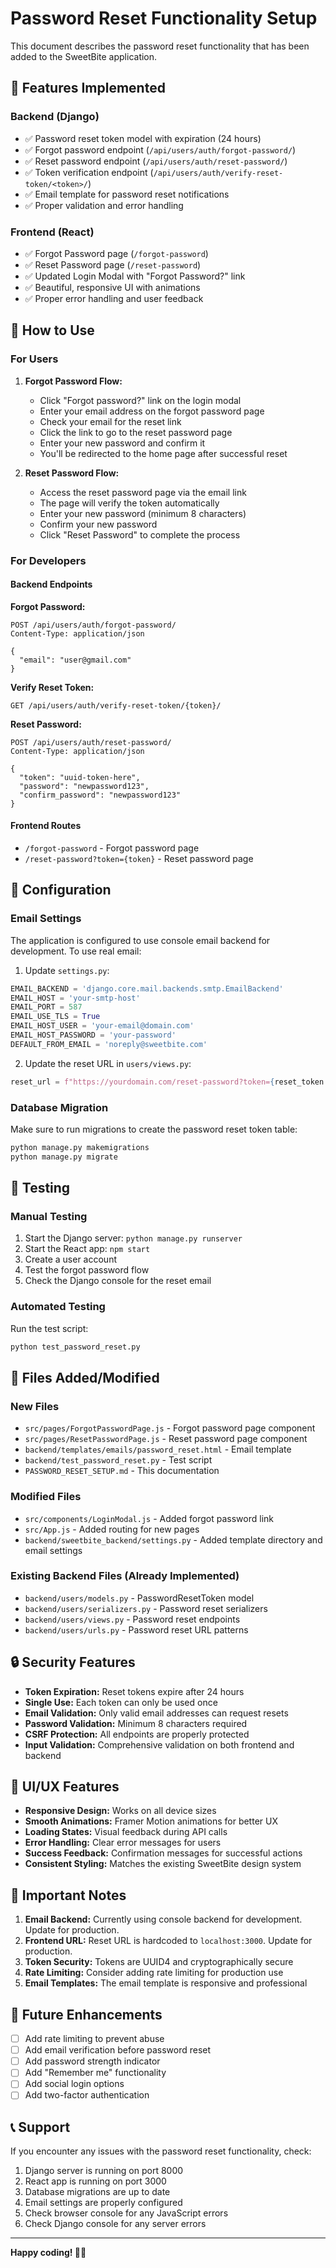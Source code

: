 # Password Reset Functionality Setup

This document describes the password reset functionality that has been added to the SweetBite application.

## 🎯 Features Implemented

### Backend (Django)
- ✅ Password reset token model with expiration (24 hours)
- ✅ Forgot password endpoint (`/api/users/auth/forgot-password/`)
- ✅ Reset password endpoint (`/api/users/auth/reset-password/`)
- ✅ Token verification endpoint (`/api/users/auth/verify-reset-token/<token>/`)
- ✅ Email template for password reset notifications
- ✅ Proper validation and error handling

### Frontend (React)
- ✅ Forgot Password page (`/forgot-password`)
- ✅ Reset Password page (`/reset-password`)
- ✅ Updated Login Modal with "Forgot Password?" link
- ✅ Beautiful, responsive UI with animations
- ✅ Proper error handling and user feedback

## 🚀 How to Use

### For Users
1. **Forgot Password Flow:**
   - Click "Forgot password?" link on the login modal
   - Enter your email address on the forgot password page
   - Check your email for the reset link
   - Click the link to go to the reset password page
   - Enter your new password and confirm it
   - You'll be redirected to the home page after successful reset

2. **Reset Password Flow:**
   - Access the reset password page via the email link
   - The page will verify the token automatically
   - Enter your new password (minimum 8 characters)
   - Confirm your new password
   - Click "Reset Password" to complete the process

### For Developers

#### Backend Endpoints

**Forgot Password:**
```http
POST /api/users/auth/forgot-password/
Content-Type: application/json

{
  "email": "user@gmail.com"
}
```

**Verify Reset Token:**
```http
GET /api/users/auth/verify-reset-token/{token}/
```

**Reset Password:**
```http
POST /api/users/auth/reset-password/
Content-Type: application/json

{
  "token": "uuid-token-here",
  "password": "newpassword123",
  "confirm_password": "newpassword123"
}
```

#### Frontend Routes
- `/forgot-password` - Forgot password page
- `/reset-password?token={token}` - Reset password page

## 🔧 Configuration

### Email Settings
The application is configured to use console email backend for development. To use real email:

1. Update `settings.py`:
```python
EMAIL_BACKEND = 'django.core.mail.backends.smtp.EmailBackend'
EMAIL_HOST = 'your-smtp-host'
EMAIL_PORT = 587
EMAIL_USE_TLS = True
EMAIL_HOST_USER = 'your-email@domain.com'
EMAIL_HOST_PASSWORD = 'your-password'
DEFAULT_FROM_EMAIL = 'noreply@sweetbite.com'
```

2. Update the reset URL in `users/views.py`:
```python
reset_url = f"https://yourdomain.com/reset-password?token={reset_token.token}"
```

### Database Migration
Make sure to run migrations to create the password reset token table:
```bash
python manage.py makemigrations
python manage.py migrate
```

## 🧪 Testing

### Manual Testing
1. Start the Django server: `python manage.py runserver`
2. Start the React app: `npm start`
3. Create a user account
4. Test the forgot password flow
5. Check the Django console for the reset email

### Automated Testing
Run the test script:
```bash
python test_password_reset.py
```

## 📁 Files Added/Modified

### New Files
- `src/pages/ForgotPasswordPage.js` - Forgot password page component
- `src/pages/ResetPasswordPage.js` - Reset password page component
- `backend/templates/emails/password_reset.html` - Email template
- `backend/test_password_reset.py` - Test script
- `PASSWORD_RESET_SETUP.md` - This documentation

### Modified Files
- `src/components/LoginModal.js` - Added forgot password link
- `src/App.js` - Added routing for new pages
- `backend/sweetbite_backend/settings.py` - Added template directory and email settings

### Existing Backend Files (Already Implemented)
- `backend/users/models.py` - PasswordResetToken model
- `backend/users/serializers.py` - Password reset serializers
- `backend/users/views.py` - Password reset endpoints
- `backend/users/urls.py` - Password reset URL patterns

## 🔒 Security Features

- **Token Expiration:** Reset tokens expire after 24 hours
- **Single Use:** Each token can only be used once
- **Email Validation:** Only valid email addresses can request resets
- **Password Validation:** Minimum 8 characters required
- **CSRF Protection:** All endpoints are properly protected
- **Input Validation:** Comprehensive validation on both frontend and backend

## 🎨 UI/UX Features

- **Responsive Design:** Works on all device sizes
- **Smooth Animations:** Framer Motion animations for better UX
- **Loading States:** Visual feedback during API calls
- **Error Handling:** Clear error messages for users
- **Success Feedback:** Confirmation messages for successful actions
- **Consistent Styling:** Matches the existing SweetBite design system

## 🚨 Important Notes

1. **Email Backend:** Currently using console backend for development. Update for production.
2. **Frontend URL:** Reset URL is hardcoded to `localhost:3000`. Update for production.
3. **Token Security:** Tokens are UUID4 and cryptographically secure
4. **Rate Limiting:** Consider adding rate limiting for production use
5. **Email Templates:** The email template is responsive and professional

## 🔄 Future Enhancements

- [ ] Add rate limiting to prevent abuse
- [ ] Add email verification before password reset
- [ ] Add password strength indicator
- [ ] Add "Remember me" functionality
- [ ] Add social login options
- [ ] Add two-factor authentication

## 📞 Support

If you encounter any issues with the password reset functionality, check:
1. Django server is running on port 8000
2. React app is running on port 3000
3. Database migrations are up to date
4. Email settings are properly configured
5. Check browser console for any JavaScript errors
6. Check Django console for any server errors

---

**Happy coding! 🍰✨**
